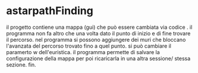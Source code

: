 # astarpathFinding

il progetto contiene una mappa (gui) che può essere cambiata via codice .
il programma non fa altro che una volta dato il punto di inizio e di fine trovare il percorso.
nel programma si possono aggiungere dei muri che bloccano l'avanzata del percorso trovato fino a quel punto.
si può cambiare il paramerto w dell'euristica.
il programma permette di salvare la configurazione della mappa per poi ricaricarla in una altra sessione/ stessa sezione.
fin.
